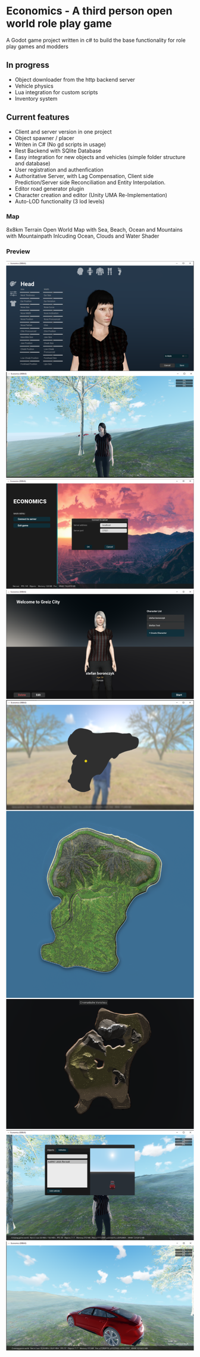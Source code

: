 # Economics - A third person open world role play game

A Godot game project written in c# to build the base functionality for role play games and modders

## In progress
- Object downloader from the http backend server
- Vehicle physics
- Lua integration for custom scripts
- Inventory system

## Current features
- Client and server version in one project
- Object spawner / placer
- Writen in C# (No gd scripts in usage)
- Rest Backend with SQlite Database
- Easy integration for new objects and vehicles (simple folder structure and database)
- User registration and authenfication
- Authoritative Server, with Lag Compensation, Client side Prediction/Server side Reconciliation and Entity Interpolation.
- Editor road generator plugin 
- Character creation and editor (Unity UMA Re-Implementation)
- Auto-LOD functionality (3 lod levels)

### Map

8x8km Terrain Open World Map with Sea, Beach, Ocean and Mountains with Mountainpath
Inlcuding Ocean, Clouds and Water Shader

### Preview
![Char editor](/screenshots/char_editor.png?raw=true "Char editor")
![Ingame character](/screenshots/ingame.png?raw=true "Ingame character")
![Server browser](/screenshots/server_browser.png?raw=true "Server browser")
![Char selector](/screenshots/char_selector.png?raw=true "Char selector")
![Ingame map](/screenshots/map.png?raw=true "Ingame map")
![Map Front](/screenshots/map_up.png?raw=true "Map Front")
![Map 3D](/screenshots/map_3d.png?raw=true "Map 3d")
![Object spawner](/screenshots/spawner.png?raw=true "Object spawner")
![Vehilcles](/screenshots/vehicles.png?raw=true "Vehilcles")
